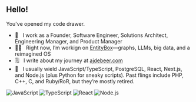 ## Hello!

You've opened my code drawer.

- 🚀 &nbsp; I work as a Founder, Software Engineer, Solutions Architect, Engineering Manager, and Product Manager
- 👷‍♂️ &nbsp; Right now, I’m workign on [EntityBox](https://entitybox.com)—graphs, LLMs, big data, and a reimagined OS
- 🗒 &nbsp; I write about my journey at [ajdebeer.com](https://ajdebeer.com)
- 🔧 &nbsp; I usually wield JavaScript/TypeScript, PostgreSQL, React, Next.js, and Node.js (plus Python for sneaky scripts). Past flings include PHP, C++, C, and Ruby/RoR, but they’re mostly retired.

![JavaScript](https://img.shields.io/badge/-JavaScript-333333?style=flat&logo=javascript) ![TypeScript](https://img.shields.io/badge/-TypeScript-333333?style=flat&logo=typescript) ![React](https://img.shields.io/badge/-React-333333?style=flat&logo=react) ![Node.js](https://img.shields.io/badge/-Node.js-333333?style=flat&logo=node.js)
